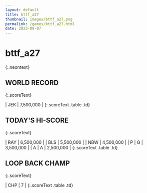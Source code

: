 ```yaml
---
layout: default
title: bttf_a27
thumbnail: images/bttf_a27.png
permalink: /games/bttf_a27.html
date: 2023-08-07
---
```


# bttf_a27 
{:.neontext}

## WORLD RECORD
{:.scoreText}

| JEK | 7,500,000 | 
{:.scoreText .table .td}

## TODAY'S HI-SCORE
{:.scoreText}

| RAY | 6,500,000 | 
| BLS | 5,500,000 | 
| NBW | 4,500,000 | 
| P | G | 3,500,000 | 
| A | A | 2,500,000 | 
{:.scoreText .table .td}

## LOOP BACK CHAMP
{:.scoreText}

| CHP | 7 | 
{:.scoreText .table .td}
